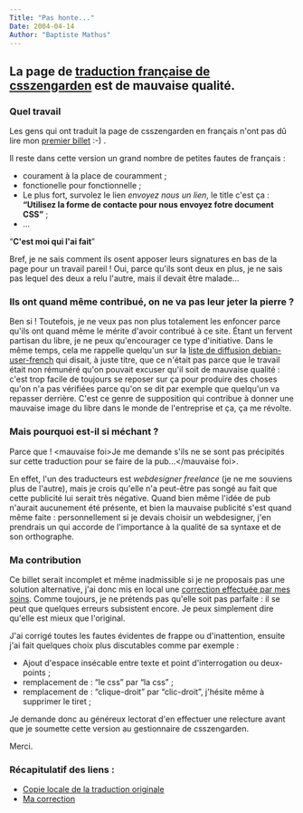 ```yaml
---
Title: "Pas honte..."
Date: 2004-04-14
Author: "Baptiste Mathus"
---
```


La page de [traduction française de csszengarden](http://www.csszengarden.com/tr/francais/index.php) est de mauvaise qualité.
----------------

### Quel travail

Les gens qui ont traduit la page de csszengarden en français n'ont pas
dû lire mon [premier
billet](http://www.batmat.net/blog/2004/03/13/1-SauvonsLorthographe) :-)
.

Il reste dans cette version un grand nombre de petites fautes de
français :

-   courament à la place de couramment ;
-   fonctionelle pour fonctionnelle ;
-   Le plus fort, survolez le lien *envoyez nous un lien*, le title
    c'est ça : **“Utilisez la forme de contacte pour nous envoyez fotre
    document CSS”** ;
-   ...

“**C'est moi qui l'ai fait**”

Bref, je ne sais comment ils osent apposer leurs signatures en bas de la
page pour un travail pareil ! Oui, parce qu'ils sont deux en plus, je ne
sais pas lequel des deux a relu l'autre, mais il devait être malade...

### Ils ont quand même contribué, on ne va pas leur jeter la pierre ?

Ben si ! Toutefois, je ne veux pas non plus totalement les enfoncer
parce qu'ils ont quand même le mérite d'avoir contribué à ce site. Étant
un fervent partisan du libre, je ne peux qu'encourager ce type
d'initiative. Dans le même temps, cela me rappelle quelqu'un sur la
[liste de diffusion
debian-user-french](http://lists.debian.org/debian-user-french/) qui
disait, à juste titre, que ce n'était pas parce que le travail était non
rémunéré qu'on pouvait excuser qu'il soit de mauvaise qualité : c'est
trop facile de toujours se reposer sur ça pour produire des choses qu'on
n'a pas vérifiées parce qu'on se dit par exemple que quelqu'un va
repasser derrière. C'est ce genre de supposition qui contribue à donner
une mauvaise image du libre dans le monde de l'entreprise et ça, ça me
révolte.

### Mais pourquoi est-il si méchant ?

Parce que ! \<mauvaise foi\>Je me demande s'ils ne se sont pas
précipités sur cette traduction pour se faire de la pub...\</mauvaise
foi\>.

En effet, l'un des traducteurs est *webdesigner freelance* (je ne me
souviens plus de l'autre), mais je crois qu'elle n'a peut-être pas songé
au fait que cette publicité lui serait très négative. Quand bien même
l'idée de pub n'aurait aucunement été présente, et bien la mauvaise
publicité s'est quand même faite : personnellement si je devais choisir
un webdesigner, j'en prendrais un qui accorde de l'importance à la
qualité de sa syntaxe et de son orthographe.

### Ma contribution

Ce billet serait incomplet et même inadmissible si je ne proposais pas
une solution alternative, j'ai donc mis en local une [correction
effectuée par mes soins](/csszengarden/). Comme toujours, je ne prétends
pas qu'elle soit pas parfaite : il se peut que quelques erreurs
subsistent encore. Je peux simplement dire qu'elle est mieux que
l'original.

J'ai corrigé toutes les fautes évidentes de frappe ou d'inattention,
ensuite j'ai fait quelques choix plus discutables comme par exemple :

-   Ajout d'espace insécable entre texte et point d'interrogation ou
    deux-points ;
-   remplacement de : “le css” par “la css” ;
-   remplacement de : “clique-droit” par “clic-droit”, j'hésite même à
    supprimer le tiret ;

Je demande donc au généreux lectorat d'en effectuer une relecture avant
que je soumette cette version au gestionnaire de csszengarden.

Merci.

### Récapitulatif des liens :

-   [Copie locale de la traduction
    originale](/csszengarden/index_original.html)
-   [Ma correction](/csszengarden/)

